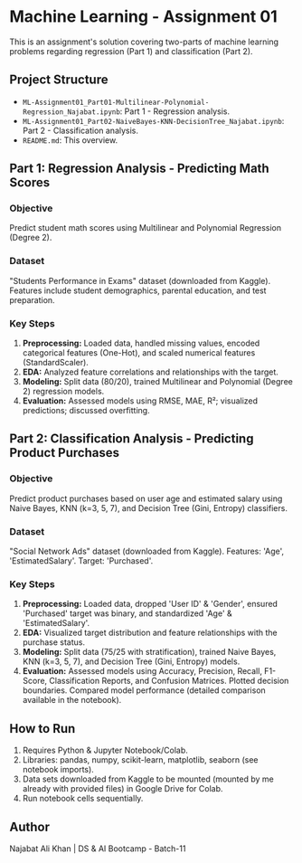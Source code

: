# Machine Learning - Assignment 01

This is an assignment's solution covering two-parts of machine learning problems regarding regression (Part 1) and classification (Part 2).

## Project Structure

* `ML-Assignment01_Part01-Multilinear-Polynomial-Regression_Najabat.ipynb`: Part 1 - Regression analysis.
* `ML-Assignment01_Part02-NaiveBayes-KNN-DecisionTree_Najabat.ipynb`: Part 2 - Classification analysis.
* `README.md`: This overview.

## Part 1: Regression Analysis - Predicting Math Scores

### Objective
Predict student math scores using Multilinear and Polynomial Regression (Degree 2).

### Dataset
"Students Performance in Exams" dataset (downloaded from Kaggle). Features include student demographics, parental education, and test preparation.

### Key Steps
1. **Preprocessing:** Loaded data, handled missing values, encoded categorical features (One-Hot), and scaled numerical features (StandardScaler).
2. **EDA:** Analyzed feature correlations and relationships with the target.
3. **Modeling:** Split data (80/20), trained Multilinear and Polynomial (Degree 2) regression models.
4. **Evaluation:** Assessed models using RMSE, MAE, R²; visualized predictions; discussed overfitting.

## Part 2: Classification Analysis - Predicting Product Purchases

### Objective
Predict product purchases based on user age and estimated salary using Naive Bayes, KNN (k=3, 5, 7), and Decision Tree (Gini, Entropy) classifiers.

### Dataset
"Social Network Ads" dataset (downloaded from Kaggle). Features: 'Age', 'EstimatedSalary'. Target: 'Purchased'.

### Key Steps
1. **Preprocessing:** Loaded data, dropped 'User ID' & 'Gender', ensured 'Purchased' target was binary, and standardized 'Age' & 'EstimatedSalary'.
2. **EDA:** Visualized target distribution and feature relationships with the purchase status.
3. **Modeling:** Split data (75/25 with stratification), trained Naive Bayes, KNN (k=3, 5, 7), and Decision Tree (Gini, Entropy) models.
4. **Evaluation:** Assessed models using Accuracy, Precision, Recall, F1-Score, Classification Reports, and Confusion Matrices. Plotted decision boundaries. Compared model performance (detailed comparison available in the notebook).

## How to Run
1. Requires Python & Jupyter Notebook/Colab.
2. Libraries: pandas, numpy, scikit-learn, matplotlib, seaborn (see notebook imports).
3. Data sets downloaded from Kaggle to be mounted (mounted by me already with provided files) in Google Drive for Colab.
4. Run notebook cells sequentially.

## Author
Najabat Ali Khan | DS & AI Bootcamp - Batch-11
